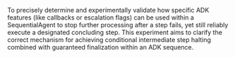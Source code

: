To precisely determine and experimentally validate how specific ADK features (like callbacks or escalation flags) can be used within a SequentialAgent to stop further processing after a step fails, yet still reliably execute a designated concluding step. This experiment aims to clarify the correct mechanism for achieving conditional intermediate step halting combined with guaranteed finalization within an ADK sequence.